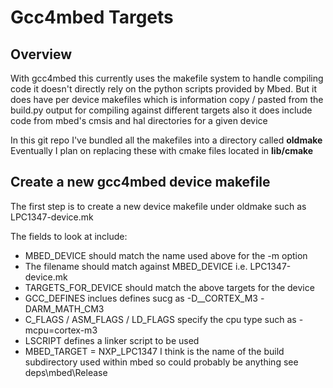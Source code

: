 # Gcc4mbed Targets

## Overview

With gcc4mbed this currently uses the makefile system to handle compiling code
it doesn't directly rely on the python scripts provided by Mbed.
But it does have per device makefiles which is information copy / pasted from the build.py output for compiling against different targets
also it does include code from mbed's cmsis and hal directories for a given device

In this git repo I've bundled all the makefiles into a directory called **oldmake**
Eventually I plan on replacing these with cmake files located in **lib/cmake**


## Create a new gcc4mbed device makefile

The first step is to create a new device makefile under oldmake such as LPC1347-device.mk

The fields to look at include:

  * MBED_DEVICE should match the name used above for the -m option
  * The filename should match against MBED_DEVICE i.e. LPC1347-device.mk
  * TARGETS_FOR_DEVICE should match the above targets for the device
  * GCC_DEFINES inclues defines sucg as -D__CORTEX_M3 -DARM_MATH_CM3
  * C_FLAGS / ASM_FLAGS / LD_FLAGS specify the cpu type such as -mcpu=cortex-m3
  * LSCRIPT defines a linker script to be used
  * MBED_TARGET = NXP_LPC1347 I think is the name of the build subdirectory used within mbed so could probably be anything
    see deps\mbed\Release
